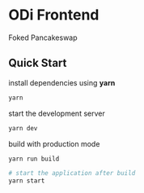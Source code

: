 # ODi Frontend
Foked Pancakeswap
## Quick Start

install dependencies using **yarn**

```sh
yarn
```

start the development server
```sh
yarn dev
```

build with production mode
```sh
yarn run build

# start the application after build
yarn start
```
